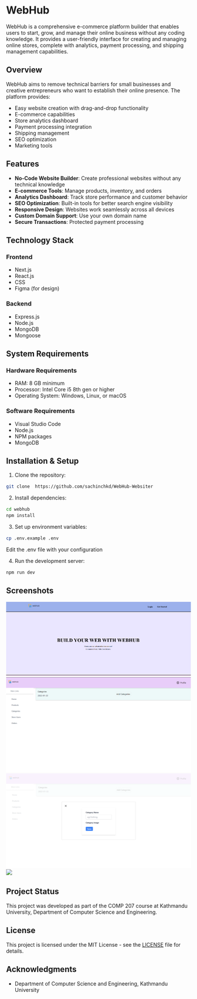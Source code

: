 # WebHub

WebHub is a comprehensive e-commerce platform builder that enables users to start, grow, and manage their online business without any coding knowledge. It provides a user-friendly interface for creating and managing online stores, complete with analytics, payment processing, and shipping management capabilities.

## Overview

WebHub aims to remove technical barriers for small businesses and creative entrepreneurs who want to establish their online presence. The platform provides:

- Easy website creation with drag-and-drop functionality
- E-commerce capabilities
- Store analytics dashboard
- Payment processing integration
- Shipping management
- SEO optimization
- Marketing tools

## Features

- **No-Code Website Builder**: Create professional websites without any technical knowledge
- **E-commerce Tools**: Manage products, inventory, and orders
- **Analytics Dashboard**: Track store performance and customer behavior
- **SEO Optimization**: Built-in tools for better search engine visibility
- **Responsive Design**: Websites work seamlessly across all devices
- **Custom Domain Support**: Use your own domain name
- **Secure Transactions**: Protected payment processing

## Technology Stack

### Frontend
- Next.js
- React.js
- CSS
- Figma (for design)

### Backend
- Express.js
- Node.js
- MongoDB
- Mongoose

## System Requirements

### Hardware Requirements
- RAM: 8 GB minimum
- Processor: Intel Core i5 8th gen or higher
- Operating System: Windows, Linux, or macOS

### Software Requirements
- Visual Studio Code
- Node.js
- NPM packages
- MongoDB

## Installation & Setup

1. Clone the repository:
```bash
git clone  https://github.com/sachinchkd/WebHub-Websiter
```

2. Install dependencies:
```bash
cd webhub
npm install
```

3. Set up environment variables:
```bash
cp .env.example .env
```
Edit the .env file with your configuration

4. Run the development server:
```bash
npm run dev
```

## Screenshots

![Frontpage](screenshots/a.png)
![Dashboardpage](screenshots/b.png)
![](screenshots/c.png)
![](screenshots/SS.png)



## Project Status

This project was developed as part of the COMP 207 course at Kathmandu University, Department of Computer Science and Engineering.

## License

This project is licensed under the MIT License - see the [LICENSE](LICENSE) file for details.



## Acknowledgments

- Department of Computer Science and Engineering, Kathmandu University
